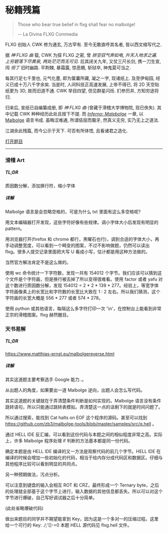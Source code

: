 # 秘籍残篇

> Those who bear true belief in flxg shall fear no malbolge!
>
> -- La Divina FLXG Commedia

FLXG 创始人 CWK 修为通玄, 万古罕有. 至今无敢直呼其名者, 皆以西文缩写代之.

据 *神 FLXG 曲* 载, CWK 为探 FLXG 之密, 曾 *排空驭气奔如电, 升天入地求之遍. 上穷碧落下尽黄泉, 两处茫茫而无可见.* 后其闭关九年, 又仗三尺长剑, 携一刀生宣, 闯 *但丁* 旧时幽路. 平荆棘, 暴霜露, 惊恶魑, 斩狱卒, 神鬼莫可当之.

每其行足七千里也, 元气化墨, 即为箧囊所藏, 凝之一字, 现诸纸上. 及至伊甸园, 经义已成十万八千字余矣. 当是时, 人间科技正高速发展, 上帝不得已, 将 2D 天空贴纸更为 3D, 故而旧道不通. CWK 举目四望, 但见群星闪烁. 扪参历井, 方知穷途将归.

归来后, 宣纸已自编纂成册, 即 *神 FLXG 曲* (曾藏于滑稽大学博物院, 现已佚失). 其中记载 CWK 种种经历此处且按下不提. 而  *[Inferno: Malebolge](https://en.wikipedia.org/wiki/Malebolge)* 一章, 以 [Malbolge](https://en.wikipedia.org/wiki/Malbolge) 语言书成. 虽晦涩难通, 所谓佶屈而聱牙, 然真义无穷, 实乃无上之道法.

江湖余此残篇, 而今公示于天下. 可否有所体悟, 且看诸君之造化.

[打开题目](src/malbolge.txt)

---
### 滑稽 Art
##### TL;DR
质因数分解，添加换行符，缩小字体
##### 详解
Malbolge 语言是会忽略空格的，可是为什么 txt 里面有这么多空格呢?

用文本编辑器打开发现，这些字符好像有些规律。调小字体大小后发现有明显的 pattern。

用浏览器打开(firefox 和 chrome 都行，黑曜石也行)，调到合适的字体大小，再手动调整宽度，可以看到一个畸变的图案，不过不影响做题，仍然可以读出 flxg。很多人提交记录里面把大写 U 看成小写，估计都是用这种方法做的。

当然官方解法肯定不是这么做的。

使用 wc 命令统计一下字符数，发现一共有 154012 个字节。我们应该可以猜到这个文件是个字符画，但是换行被去掉了所以变得很难看。使用 factor 或者 yafu 对这个数进行质因数分解，发现 154012 = 2 * 2 * 139 * 277。经验上，等宽字体字符画像素上的长宽比和字符数的长宽比大致在 1 : 2 左右。所以我们猜测，这个字符画的长宽大概是 556 * 277 或者 574 * 278。

使用 python 或其他语言，每隔这么多字符打印一次 '\n'，在控制台上能看到非常正宗的滑稽图案。flxg 赫然醒目。
### 天书易解
##### TL;DR
https://www.matthias-ernst.eu/malbolgereverse.html
##### 详解
其实这道题主要考察选手 Google 能力..。

从出题人的角度，如果要出一道 Malbolge 逆向，出题人会怎么写代码。

其实这道题的关键就在于弄清楚条件判断是如何实现的。Malbolge 语言没有条件跳转语句，所以只能通过跳转表模拟。弄清楚这一点的话剩下的就是时间问题了。

所以通过搜索，能找到 Cat halts on EOF 这个程序的源码。甚至可以找到 https://github.com/zb3/malbolge-tools/blob/master/samples/src/q.hell 。

通过 HELL IDE 反汇编，可以看到这份代码与本题之间的相似程度非常之高。实际上，许多 Malbolge 程序处理 if 判断的方法基本都是同一份代码。

确定本题是由 HELL IDE 编译的又一方法是观察代码的前几个字节。HELL IDE 在编译的时候会增加一些初始化的代码，相当于给内存分成代码区和数据区。仔细与其他程序比较可以看到明显的共同点。

另一种预期做法，污点分析。

可以注意到键盘的输入会相互 ROT 和 CRZ，最终形成一个 Ternary byte，之后的处理就全部基于这个字节上进行，输入数据的其他信息都丢失。所以可以对这个字节进行爆破，自己写好调试器之后十分简单。

(此处省略爆破代码)

做出来题目的同学并不期望能拿到 Key，因为这是一个多对一的压缩过程。这里给一个可行的 Key: ./;'[]-=0
本题 HELL 源代码见 flxg.hell 文件。
